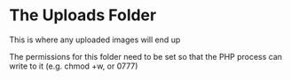# The Uploads Folder

This is where any uploaded images will end up

The permissions for this folder need to be set so that the PHP process can write to it (e.g. chmod +w, or 0777)

